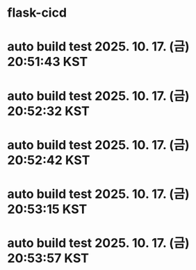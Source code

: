 # flask-cicd
# auto build test 2025. 10. 17. (금) 20:51:43 KST
# auto build test 2025. 10. 17. (금) 20:52:32 KST
# auto build test 2025. 10. 17. (금) 20:52:42 KST
# auto build test 2025. 10. 17. (금) 20:53:15 KST
# auto build test 2025. 10. 17. (금) 20:53:57 KST
